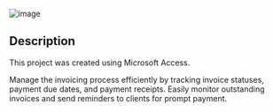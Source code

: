 ![image](https://github.com/GoodbyeKittyy/Time-and-Billing-Management-Database/assets/161730857/3d3b1238-89eb-4728-92cd-6638cdb04338)


 ## Description

This project was created using Microsoft Access. 

Manage the invoicing process efficiently by tracking invoice statuses, payment due dates, and payment receipts. Easily monitor outstanding invoices and send reminders to clients for prompt payment.
